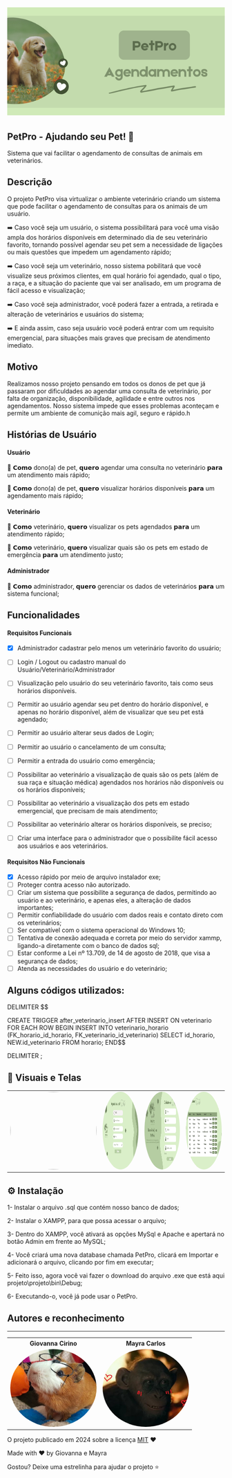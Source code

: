 
<h1 align="center">
    <a href="https://laravelcollective.com/tools/banner">
        <img alt="Banner" title="#Banner" style="object-fit: cover; height:250px;" src="petproBanner.png"  />
    </a>
</h1>

## PetPro - Ajudando seu Pet! 🐾 

Sistema que vai facilitar o agendamento de consultas de animais em veterinários.          

## Descrição          

O projeto PetPro visa virtualizar o ambiente veterinário criando um sistema que pode facilitar o agendamento de consultas para os animais de um usuário. 

➡️ Caso você seja um usuário, o sistema possibilitará para você uma visão ampla dos horários dísponíveis em determinado dia de seu veterinário favorito, 
tornando possível agendar seu pet sem a necessidade de ligações ou mais questões que impedem um agendamento rápido;

➡️ Caso você seja um veterinário, nosso sistema pobilitará que você visualize seus próximos clientes, em qual horário foi agendado, qual o tipo,
a raça, e a situação do paciente que vai ser analisado, em um programa de fácil acesso e visualização;

➡️ Caso você seja administrador, você poderá fazer a entrada, a retirada e alteração de veterinários e usuários do sistema;

➡️ E ainda assim, caso seja usuário você poderá entrar com um requisito emergencial, para situações mais graves que precisam de atendimento imediato.


## Motivo

Realizamos nosso projeto pensando em todos os donos de pet que já passaram por dificuldades ao agendar uma consulta de veterinário, por falta de organização,
disponibilidade, agilidade e entre outros nos agendamentos. Nosso sistema impede que esses problemas aconteçam e permite um ambiente de comunição mais agil,
seguro e rápido.h

## Histórias de Usuário

#### Usuário

👥 𝗖𝗼𝗺𝗼 dono(a) de pet, 𝗾𝘂𝗲𝗿𝗼 agendar uma consulta no veterinário 𝗽𝗮𝗿𝗮 um atendimento mais rápido;

👥 𝗖𝗼𝗺𝗼 dono(a) de pet, 𝗾𝘂𝗲𝗿𝗼 visualizar horários disponíveis 𝗽𝗮𝗿𝗮 um agendamento mais rápido;

#### Veterinário

👥 𝗖𝗼𝗺𝗼 veterinário, 𝗾𝘂𝗲𝗿𝗼 visualizar os pets agendados 𝗽𝗮𝗿𝗮 um atendimento rápido;

👥 𝗖𝗼𝗺𝗼 veterinário, 𝗾𝘂𝗲𝗿𝗼 visualizar quais são os pets em estado de emergência 𝗽𝗮𝗿𝗮 um atendimento justo;

#### Administrador

👥 𝗖𝗼𝗺𝗼 administrador, 𝗾𝘂𝗲𝗿𝗼 gerenciar os dados de veterinários 𝗽𝗮𝗿𝗮 um sistema funcional;


## Funcionalidades

#### Requisitos Funcionais
- [x] Administrador cadastrar pelo menos um veterinário favorito do usuário;
- [ ] Login / Logout ou cadastro manual do Usuário/Veterinário/Administrador
- [ ] Visualização pelo usuário do seu veterinário favorito, tais como seus horários disponíveis.
- [ ] Permitir ao usuário agendar seu pet dentro do horário disponível, e apenas no horário disponível, além de visualizar que seu pet está agendado;
- [ ] Permitir ao usuário alterar seus dados de Login;
- [ ] Permitir ao usuário o cancelamento de um consulta;
- [ ] Permitir a entrada do usuário como emergência;
- [ ] Possibilitar ao veterinário a visualização de quais são os pets (além de sua raça e situação médica) agendados nos horários não disponíveis ou os horários disponíveis;
- [ ] Possibilitar ao veterinário a visualização dos pets em estado emergencial, que precisam de mais atendimento;
- [ ] Possibilitar ao veterinário alterar os horários disponíveis, se preciso;
- [ ] Criar uma interface para o administrador que o possibilite fácil acesso aos usuários e aos veterinários.


#### Requisitos Não Funcionais
- [x] Acesso rápido por meio de arquivo instalador exe;
- [ ] Proteger contra acesso não autorizado.
- [ ] Criar um sistema que possibilite a segurança de dados, permitindo ao usuário e ao veterinário, e apenas eles, a alteração de dados importantes;
- [ ] Permitir confiabilidade do usuário com dados reais e contato direto com os veterinários;
- [ ] Ser compatível com o sistema operacional do Windows 10;
- [ ] Tentativa de conexão adequada e correta por meio do servidor xammp, ligando-a diretamente com o banco de dados sql;
- [ ] Estar conforme a Lei nº 13.709, de 14 de agosto de 2018, que visa a segurança de dados;
- [ ] Atenda as necessidades do usuário e do veterinário;

## Alguns códigos utilizados:

DELIMITER $$

CREATE TRIGGER after_veterinario_insert
AFTER INSERT ON veterinario
FOR EACH ROW
BEGIN
    INSERT INTO veterinario_horario (FK_horario_id_horario, FK_veterinario_id_veterinario)
    SELECT id_horario, NEW.id_veterinario
    FROM horario;
END$$

DELIMITER ;

## 📸 Visuais e Telas 

<table style="width:100%">
<tr>
 <td><img width="200" height="180" style="border-radius: 50%;" src="visualizar_horários.png"> </td>
 <td><img width="200" height="180" style="border-radius: 50%;" src="agendar_pet.png"> </td>
 <td><img width="200" height="180" style="border-radius: 50%;" src="cadastro.png"> </td>
 <td><img width="200" height="180" style="border-radius: 50%;" src="visuPets.png"> </td>
</tr>
</table>

## ⚙ Instalação   

1- Instalar o arquivo .sql que contém nosso banco de dados;

2- Instalar o XAMPP, para que possa acessar o arquivo;

3- Dentro do XAMPP, você ativará as opções MySql e Apache e apertará no botão Admin em frente ao MySQL;

4- Você criará uma nova database chamada PetPro, clicará em Importar e adicionará o arquivo, clicando por fim em executar;

5- Feito isso, agora você vai fazer o download do arquivo .exe que está aqui projeto\projeto\bin\Debug;

6- Executando-o, você já pode usar o PetPro.


## Autores e reconhecimento     


-------------
 <div align=center>
  <table style="width:100%">
    <tr align=center>
      <th><strong>Giovanna Cirino</strong></th>
      <th><strong>Mayra Carlos</strong></th>
    </tr>
    <tr align=center>
      <td>
        <a href="https://github.com/shyoutarou">
          <img width="200" height="180" style="border-radius: 50%;" src="eu-gi.jpg">
        </a>
      </td>
      <td>
        <a href="https://github.com/shyoutarou">
          <img width="200" height="180" style="border-radius: 50%;" src="mayra.jpg">
        </a>
      </td>
    </tr>
  </table>
</div> 
 
O projeto publicado em 2024 sobre a licença [MIT](./LICENSE) ❤️ 

Made with ❤️ by Giovanna e Mayra

Gostou? Deixe uma estrelinha para ajudar o projeto ⭐
